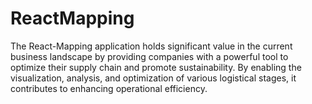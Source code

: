 # ReactMapping
The React-Mapping application holds significant value in the current business landscape by providing companies with a powerful tool to optimize their supply chain and promote sustainability. By enabling the visualization, analysis, and optimization of various logistical stages, it contributes to enhancing operational efficiency.

